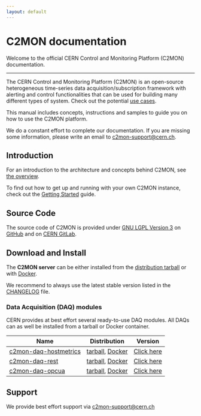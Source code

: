```yaml
---
layout: default
---
```

# C2MON documentation

Welcome to the official CERN Control and Monitoring Platform (C2MON) documentation.

---

The CERN Control and Monitoring Platform (C2MON) is an open-source heterogeneous time-series data acquisition/subscription framework with alerting and
control functionalities that can be used for building many different types of system. Check out the potential [use cases](overview/#use-cases).

This manual includes concepts, instructions and samples to guide you on how to use the C2MON platform.

We do a constant effort to complete our documentation. If you are missing some information, please write an email to [c2mon-support@cern.ch](mailto:c2mon-support@cern.ch).


## Introduction

For an introduction to the architecture and concepts behind C2MON, see [the overview](overview).

To find out how to get up and running with your own C2MON instance, check out the [Getting Started](getting-started) guide.


## Source Code

The source code of C2MON is provided under [GNU LGPL Version 3](about/license/) on [GitHub](http://github.com/c2mon/c2mon) and on [CERN GitLab](https://gitlab.cern.ch/c2mon/c2mon).


## Download and Install

The **C2MON server** can be either installed from the [distribution tarball] or with [Docker].

We recommend to always use the latest stable version listed in the [CHANGELOG] file.

[distribution tarball]: https://nexus.web.cern.ch/nexus/#nexus-search;gav%7Ecern.c2mon.server%7Ec2mon-server%7E%7Etar.gz%7E
[Docker]: https://gitlab.cern.ch/c2mon/c2mon/container_registry
[CHANGELOG]: about/CHANGELOG


### Data Acquisition (DAQ) modules

CERN provides at best effort several ready-to-use DAQ modules. All DAQs can as well be installed from a tarball or Docker container.

| Name                    | Distribution                                                 | Version                                                           |
|-------------------------|--------------------------------------------------------------|-------------------------------------------------------------------|
| [c2mon-daq-hostmetrics] | [tarball][tarball-hostmetrics], [Docker][docker-hostmetrics] | [Click here](https://github.com/c2mon/c2mon-daq-hostmetrics/tags) |
| [c2mon-daq-rest]        | [tarball][tarball-rest], [Docker][docker-rest]               | [Click here](https://github.com/c2mon/c2mon-daq-rest/tags)        |
| [c2mon-daq-opcua]       | [tarball][tarball-opcua], [Docker][docker-opcua]             | [Click here](https://github.com/c2mon/c2mon-daq-opcua/tags)       |

[c2mon-daq-hostmetrics]: https://github.com/c2mon/c2mon-daq-hostmetrics
[c2mon-daq-rest]: https://github.com/c2mon/c2mon-daq-rest
[c2mon-daq-opcua]: https://github.com/c2mon/c2mon-daq-opcua
[tarball-hostmetrics]: https://nexus.web.cern.ch/nexus/#nexus-search;gav~cern.c2mon.daq~c2mon-daq-hostmetrics~~tar.gz~
[docker-hostmetrics]: https://gitlab.cern.ch/c2mon/c2mon-daq-hostmetrics/container_registry
[tarball-rest]: https://nexus.web.cern.ch/nexus/#nexus-search;gav~cern.c2mon.daq~c2mon-daq-rest~~tar.gz~
[docker-rest]: https://gitlab.cern.ch/c2mon/c2mon-daq-rest/container_registry
[tarball-opcua]: https://nexus.web.cern.ch/nexus/#nexus-search;gav~cern.c2mon.daq~c2mon-daq-opcua~~tar.gz~
[docker-opcua]: https://gitlab.cern.ch/c2mon/c2mon-daq-opcua/container_registry


## Support

We provide best effort support via <c2mon-support@cern.ch>
